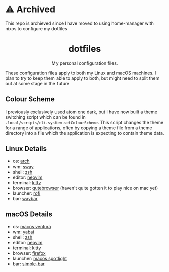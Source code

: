# ⚠️ Archived
This repo is archieved since I have moved to using home-manager with nixos to configure my dotfiles

<div align="center">

# dotfiles

My personal configuration files.
</div>

These configuration files apply to both my Linux and macOS machines.
I plan to try to keep them able to apply to both, but might need to split them out at some stage in the future

## Colour Scheme

I previously exclusively used atom one dark, but I have now built a theme switching script which can be found in `.local/scripts/cli.system.setColourScheme`.
This script changes the theme for a range of applications, often by copying a theme file from a theme directory into a file which the application is expecting to contain theme data.

## Linux Details

- os: [arch](https://archlinux.org/)
- wm: [sway](https://swaywm.org/)
- shell: [zsh](https://www.zsh.org/)
- editor: [neovim](https://neovim.io/)
- terminal: [kitty](https://sw.kovidgoyal.net/kitty/)
- browser: [qutebrowser](https://qutebrowser.org/) (haven't quite gotten it to play nice on mac yet)
- launcher: [rofi](https://github.com/davatorium/rofi)
- bar: [waybar](https://github.com/Alexays/Waybar)

## macOS Details

- os: [macos ventura](https://en.wikipedia.org/wiki/MacOS_Ventura)
- wm: [yabai](https://github.com/koekeishiya/yabai)
- shell: [zsh](https://www.zsh.org/)
- editor: [neovim](https://neovim.io/)
- terminal: [kitty](https://sw.kovidgoyal.net/kitty/)
- browser: [firefox](https://www.mozilla.org/en-US/firefox/)
- launcher: [macos spotlight](https://support.apple.com/en-nz/guide/mac-help/mchlp1008/mac)
- bar: [simple-bar](https://github.com/Jean-Tinland/simple-bar)

